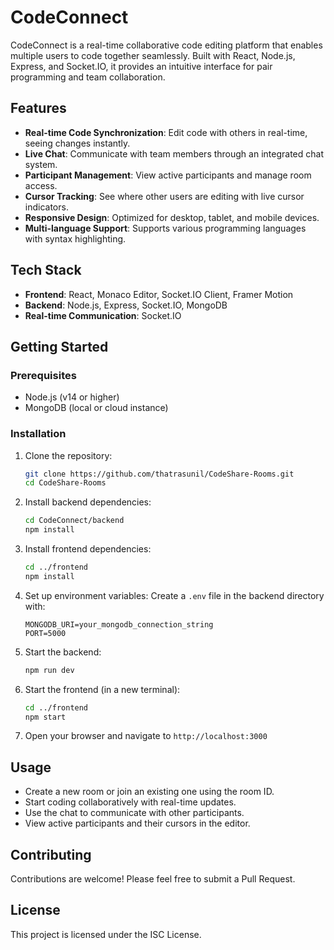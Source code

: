 # CodeConnect

CodeConnect is a real-time collaborative code editing platform that enables multiple users to code together seamlessly. Built with React, Node.js, Express, and Socket.IO, it provides an intuitive interface for pair programming and team collaboration.

## Features

- **Real-time Code Synchronization**: Edit code with others in real-time, seeing changes instantly.
- **Live Chat**: Communicate with team members through an integrated chat system.
- **Participant Management**: View active participants and manage room access.
- **Cursor Tracking**: See where other users are editing with live cursor indicators.
- **Responsive Design**: Optimized for desktop, tablet, and mobile devices.
- **Multi-language Support**: Supports various programming languages with syntax highlighting.

## Tech Stack

- **Frontend**: React, Monaco Editor, Socket.IO Client, Framer Motion
- **Backend**: Node.js, Express, Socket.IO, MongoDB
- **Real-time Communication**: Socket.IO

## Getting Started

### Prerequisites

- Node.js (v14 or higher)
- MongoDB (local or cloud instance)

### Installation

1. Clone the repository:
   ```bash
   git clone https://github.com/thatrasunil/CodeShare-Rooms.git
   cd CodeShare-Rooms
   ```

2. Install backend dependencies:
   ```bash
   cd CodeConnect/backend
   npm install
   ```

3. Install frontend dependencies:
   ```bash
   cd ../frontend
   npm install
   ```

4. Set up environment variables:
   Create a `.env` file in the backend directory with:
   ```
   MONGODB_URI=your_mongodb_connection_string
   PORT=5000
   ```

5. Start the backend:
   ```bash
   npm run dev
   ```

6. Start the frontend (in a new terminal):
   ```bash
   cd ../frontend
   npm start
   ```

7. Open your browser and navigate to `http://localhost:3000`

## Usage

- Create a new room or join an existing one using the room ID.
- Start coding collaboratively with real-time updates.
- Use the chat to communicate with other participants.
- View active participants and their cursors in the editor.

## Contributing

Contributions are welcome! Please feel free to submit a Pull Request.

## License

This project is licensed under the ISC License.
